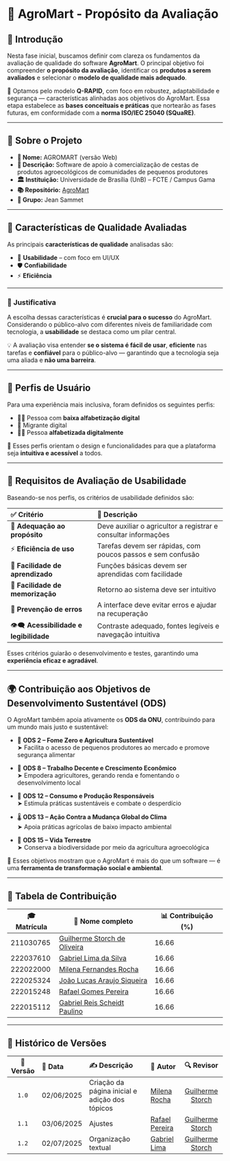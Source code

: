 # 🌱 **AgroMart - Propósito da Avaliação**

## 📘 Introdução

Nesta fase inicial, buscamos definir com clareza os fundamentos da avaliação de qualidade do software **AgroMart**. O principal objetivo foi compreender **o propósito da avaliação**, identificar os **produtos a serem avaliados** e selecionar o **modelo de qualidade mais adequado**.

🎯 Optamos pelo modelo **Q-RAPID**, com foco em robustez, adaptabilidade e segurança — características alinhadas aos objetivos do AgroMart. Essa etapa estabelece as **bases conceituais e práticas** que nortearão as fases futuras, em conformidade com a **norma ISO/IEC 25040 (SQuaRE)**.

---

## 🧩 Sobre o Projeto

- **📛 Nome:** AGROMART (versão Web)
- **📝 Descrição:** Software de apoio à comercialização de cestas de produtos agroecológicos de comunidades de pequenos produtores  
- **🏛️ Instituição:** Universidade de Brasília (UnB) – FCTE / Campus Gama  
- **📚 Repositório:** <a href="https://github.com/AgroMart">AgroMart</a>  
- **👥 Grupo:** Jean Sammet  

---

## 🧪 Características de Qualidade Avaliadas

As principais **características de qualidade** analisadas são:

- 🎨 **Usabilidade** – com foco em UI/UX  
- 🛡️ **Confiabilidade**  
- ⚡ **Eficiência**

---

### 🧠 Justificativa

A escolha dessas características é **crucial para o sucesso** do AgroMart. Considerando o público-alvo com diferentes níveis de familiaridade com tecnologia, a **usabilidade** se destaca como um pilar central.  

💡 A avaliação visa entender **se o sistema é fácil de usar**, **eficiente** nas tarefas e **confiável** para o público-alvo — garantindo que a tecnologia seja uma aliada e **não uma barreira**.

---

## 👤 Perfis de Usuário

Para uma experiência mais inclusiva, foram definidos os seguintes perfis:

- 🧑‍🌾 Pessoa com **baixa alfabetização digital**  
- 👴 Migrante digital  
- 👨‍💻 Pessoa **alfabetizada digitalmente**

📌 Esses perfis orientam o design e funcionalidades para que a plataforma seja **intuitiva e acessível** a todos.

---

## 🧭 Requisitos de Avaliação de Usabilidade

Baseando-se nos perfis, os critérios de usabilidade definidos são:

| ✅ **Critério** | 📝 **Descrição** |
|:----------------|:----------------|
| 🎯 **Adequação ao propósito** | Deve auxiliar o agricultor a registrar e consultar informações |
| ⚡ **Eficiência de uso** | Tarefas devem ser rápidas, com poucos passos e sem confusão |
| 📖 **Facilidade de aprendizado** | Funções básicas devem ser aprendidas com facilidade |
| 🧠 **Facilidade de memorização** | Retorno ao sistema deve ser intuitivo |
| 🛑 **Prevenção de erros** | A interface deve evitar erros e ajudar na recuperação |
| 👁️‍🗨️ **Acessibilidade e legibilidade** | Contraste adequado, fontes legíveis e navegação intuitiva |

Esses critérios guiarão o desenvolvimento e testes, garantindo uma **experiência eficaz e agradável**.

---

## 🌍 Contribuição aos Objetivos de Desenvolvimento Sustentável (ODS)

O AgroMart também apoia ativamente os **ODS da ONU**, contribuindo para um mundo mais justo e sustentável:

- 🥦 **ODS 2 – Fome Zero e Agricultura Sustentável**  
  ➤ Facilita o acesso de pequenos produtores ao mercado e promove segurança alimentar  

- 💼 **ODS 8 – Trabalho Decente e Crescimento Econômico**  
  ➤ Empodera agricultores, gerando renda e fomentando o desenvolvimento local  

- 🌱 **ODS 12 – Consumo e Produção Responsáveis**  
  ➤ Estimula práticas sustentáveis e combate o desperdício  

- 🌡️ **ODS 13 – Ação Contra a Mudança Global do Clima**  
  ➤ Apoia práticas agrícolas de baixo impacto ambiental  

- 🌳 **ODS 15 – Vida Terrestre**  
  ➤ Conserva a biodiversidade por meio da agricultura agroecológica  

🚀 Esses objetivos mostram que o AgroMart é mais do que um software — é uma **ferramenta de transformação social e ambiental**.

---

## 👥 Tabela de Contribuição

| 🎓 Matrícula | 🙋 Nome completo | 📊 Contribuição (%) |
|-------------|------------------|---------------------|
| 211030765 | [Guilherme Storch de Oliveira](https://github.com/storch7) | 16.66 |
| 222037610 | [Gabriel Lima da Silva](https://github.com/gabriel-lima258) | 16.66 |
| 222022000 | [Milena Fernandes Rocha](https://github.com/MilenaFRocha) | 16.66 |
| 222025324 | [João Lucas Araujo Siqueira](https://github.com/jlucasiqueira) | 16.66 |
| 222015248 | [Rafael Gomes Pereira](https://github.com/rafgpereira) | 16.66 |
| 222015112 | [Gabriel Reis Scheidt Paulino](https://github.com/Gxaite) | 16.66 |

---


## 📅 Histórico de Versões

| 📌 Versão | 📆 Data | ✍️ Descrição | 👤 Autor | 🔍 Revisor |
|:--------:|:-------|:-------------|:--------|:-----------:|
| `1.0` | 02/06/2025 | Criação da página inicial e adição dos tópicos | [Milena Rocha](https://github.com/milenafrocha) | [Guilherme Storch](https://github.com/storch7) |
| `1.1` | 03/06/2025 | Ajustes | [Rafael Pereira]() | [Guilherme Storch](https://github.com/storch7) |
| `1.2` | 02/07/2025 | Organização textual | [Gabriel Lima](https://github.com/gabriel-lima258) | [Guilherme Storch](https://github.com/storch7) |
